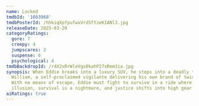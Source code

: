 ```yaml
---
name: Locked
tmdbId: '1083968'
tmdbPosterId: /hhkiqXpfpufwxVrdSftzeKIANl3.jpg
releaseDate: 2025-03-20
categoryRatings:
  gore: 7
  creepy: 4
  jumpscares: 2
  suspense: 6
  psychological: 4
tmdbBackdropId: /r4X2xRrWleVgx0kahP27xRmm3ia.jpg
synopsis: When Eddie breaks into a luxury SUV, he steps into a deadly trap set by
  William, a self-proclaimed vigilante delivering his own brand of twisted justice.
  With no means of escape, Eddie must fight to survive in a ride where escape is an
  illusion, survival is a nightmare, and justice shifts into high gear.
aiRatings: true
---
```


